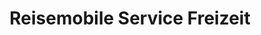 ---
title: "Reisemobile Service Freizeit"
url: /ochtrup/reisemobile-service-freizeit/
shop: Autohaus
---